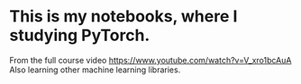 # This is my notebooks, where I studying PyTorch.
From the full course video https://www.youtube.com/watch?v=V_xro1bcAuA
Also learning other machine learning libraries.
